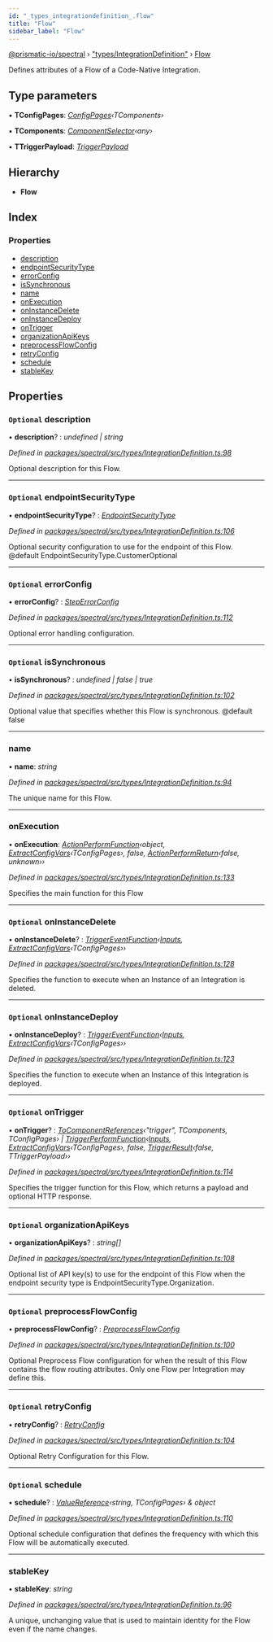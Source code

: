 ```yaml
---
id: "_types_integrationdefinition_.flow"
title: "Flow"
sidebar_label: "Flow"
---
```


[@prismatic-io/spectral](../index.md) › ["types/IntegrationDefinition"](../modules/_types_integrationdefinition_.md) › [Flow](_types_integrationdefinition_.flow.md)

Defines attributes of a Flow of a Code-Native Integration.

## Type parameters

▪ **TConfigPages**: *[ConfigPages](../modules/_types_integrationdefinition_.md#configpages)‹TComponents›*

▪ **TComponents**: *[ComponentSelector](_types_integrationdefinition_.componentselector.md)‹any›*

▪ **TTriggerPayload**: *[TriggerPayload](_types_triggerpayload_.triggerpayload.md)*

## Hierarchy

* **Flow**

## Index

### Properties

* [description](_types_integrationdefinition_.flow.md#optional-description)
* [endpointSecurityType](_types_integrationdefinition_.flow.md#optional-endpointsecuritytype)
* [errorConfig](_types_integrationdefinition_.flow.md#optional-errorconfig)
* [isSynchronous](_types_integrationdefinition_.flow.md#optional-issynchronous)
* [name](_types_integrationdefinition_.flow.md#name)
* [onExecution](_types_integrationdefinition_.flow.md#onexecution)
* [onInstanceDelete](_types_integrationdefinition_.flow.md#optional-oninstancedelete)
* [onInstanceDeploy](_types_integrationdefinition_.flow.md#optional-oninstancedeploy)
* [onTrigger](_types_integrationdefinition_.flow.md#optional-ontrigger)
* [organizationApiKeys](_types_integrationdefinition_.flow.md#optional-organizationapikeys)
* [preprocessFlowConfig](_types_integrationdefinition_.flow.md#optional-preprocessflowconfig)
* [retryConfig](_types_integrationdefinition_.flow.md#optional-retryconfig)
* [schedule](_types_integrationdefinition_.flow.md#optional-schedule)
* [stableKey](_types_integrationdefinition_.flow.md#stablekey)

## Properties

### `Optional` description

• **description**? : *undefined | string*

*Defined in [packages/spectral/src/types/IntegrationDefinition.ts:98](https://github.com/prismatic-io/spectral/blob/v8.1.0/packages/spectral/src/types/IntegrationDefinition.ts#L98)*

Optional description for this Flow.

___

### `Optional` endpointSecurityType

• **endpointSecurityType**? : *[EndpointSecurityType](../modules/_types_integrationdefinition_.md#endpointsecuritytype)*

*Defined in [packages/spectral/src/types/IntegrationDefinition.ts:106](https://github.com/prismatic-io/spectral/blob/v8.1.0/packages/spectral/src/types/IntegrationDefinition.ts#L106)*

Optional security configuration to use for the endpoint of this Flow. @default EndpointSecurityType.CustomerOptional

___

### `Optional` errorConfig

• **errorConfig**? : *[StepErrorConfig](../modules/_types_integrationdefinition_.md#steperrorconfig)*

*Defined in [packages/spectral/src/types/IntegrationDefinition.ts:112](https://github.com/prismatic-io/spectral/blob/v8.1.0/packages/spectral/src/types/IntegrationDefinition.ts#L112)*

Optional error handling configuration.

___

### `Optional` isSynchronous

• **isSynchronous**? : *undefined | false | true*

*Defined in [packages/spectral/src/types/IntegrationDefinition.ts:102](https://github.com/prismatic-io/spectral/blob/v8.1.0/packages/spectral/src/types/IntegrationDefinition.ts#L102)*

Optional value that specifies whether this Flow is synchronous. @default false

___

###  name

• **name**: *string*

*Defined in [packages/spectral/src/types/IntegrationDefinition.ts:94](https://github.com/prismatic-io/spectral/blob/v8.1.0/packages/spectral/src/types/IntegrationDefinition.ts#L94)*

The unique name for this Flow.

___

###  onExecution

• **onExecution**: *[ActionPerformFunction](../modules/_types_actionperformfunction_.md#actionperformfunction)‹object, [ExtractConfigVars](../modules/_types_integrationdefinition_.md#extractconfigvars)‹TConfigPages›, false, [ActionPerformReturn](../modules/_types_actionperformreturn_.md#actionperformreturn)‹false, unknown››*

*Defined in [packages/spectral/src/types/IntegrationDefinition.ts:133](https://github.com/prismatic-io/spectral/blob/v8.1.0/packages/spectral/src/types/IntegrationDefinition.ts#L133)*

Specifies the main function for this Flow

___

### `Optional` onInstanceDelete

• **onInstanceDelete**? : *[TriggerEventFunction](../modules/_types_triggereventfunction_.md#triggereventfunction)‹[Inputs](../modules/_types_inputs_.md#inputs), [ExtractConfigVars](../modules/_types_integrationdefinition_.md#extractconfigvars)‹TConfigPages››*

*Defined in [packages/spectral/src/types/IntegrationDefinition.ts:128](https://github.com/prismatic-io/spectral/blob/v8.1.0/packages/spectral/src/types/IntegrationDefinition.ts#L128)*

Specifies the function to execute when an Instance of an Integration is deleted.

___

### `Optional` onInstanceDeploy

• **onInstanceDeploy**? : *[TriggerEventFunction](../modules/_types_triggereventfunction_.md#triggereventfunction)‹[Inputs](../modules/_types_inputs_.md#inputs), [ExtractConfigVars](../modules/_types_integrationdefinition_.md#extractconfigvars)‹TConfigPages››*

*Defined in [packages/spectral/src/types/IntegrationDefinition.ts:123](https://github.com/prismatic-io/spectral/blob/v8.1.0/packages/spectral/src/types/IntegrationDefinition.ts#L123)*

Specifies the function to execute when an Instance of this Integration is deployed.

___

### `Optional` onTrigger

• **onTrigger**? : *[ToComponentReferences](../modules/_types_integrationdefinition_.md#tocomponentreferences)‹"trigger", TComponents, TConfigPages› | [TriggerPerformFunction](../modules/_types_triggerperformfunction_.md#triggerperformfunction)‹[Inputs](../modules/_types_inputs_.md#inputs), [ExtractConfigVars](../modules/_types_integrationdefinition_.md#extractconfigvars)‹TConfigPages›, false, [TriggerResult](../modules/_types_triggerresult_.md#triggerresult)‹false, TTriggerPayload››*

*Defined in [packages/spectral/src/types/IntegrationDefinition.ts:114](https://github.com/prismatic-io/spectral/blob/v8.1.0/packages/spectral/src/types/IntegrationDefinition.ts#L114)*

Specifies the trigger function for this Flow, which returns a payload and optional HTTP response.

___

### `Optional` organizationApiKeys

• **organizationApiKeys**? : *string[]*

*Defined in [packages/spectral/src/types/IntegrationDefinition.ts:108](https://github.com/prismatic-io/spectral/blob/v8.1.0/packages/spectral/src/types/IntegrationDefinition.ts#L108)*

Optional list of API key(s) to use for the endpoint of this Flow when the endpoint security type is EndpointSecurityType.Organization.

___

### `Optional` preprocessFlowConfig

• **preprocessFlowConfig**? : *[PreprocessFlowConfig](../modules/_types_integrationdefinition_.md#preprocessflowconfig)*

*Defined in [packages/spectral/src/types/IntegrationDefinition.ts:100](https://github.com/prismatic-io/spectral/blob/v8.1.0/packages/spectral/src/types/IntegrationDefinition.ts#L100)*

Optional Preprocess Flow configuration for when the result of this Flow contains the flow routing attributes. Only one Flow per Integration may define this.

___

### `Optional` retryConfig

• **retryConfig**? : *[RetryConfig](../modules/_types_integrationdefinition_.md#retryconfig)*

*Defined in [packages/spectral/src/types/IntegrationDefinition.ts:104](https://github.com/prismatic-io/spectral/blob/v8.1.0/packages/spectral/src/types/IntegrationDefinition.ts#L104)*

Optional Retry Configuration for this Flow.

___

### `Optional` schedule

• **schedule**? : *[ValueReference](../modules/_types_integrationdefinition_.md#valuereference)‹string, TConfigPages› & object*

*Defined in [packages/spectral/src/types/IntegrationDefinition.ts:110](https://github.com/prismatic-io/spectral/blob/v8.1.0/packages/spectral/src/types/IntegrationDefinition.ts#L110)*

Optional schedule configuration that defines the frequency with which this Flow will be automatically executed.

___

###  stableKey

• **stableKey**: *string*

*Defined in [packages/spectral/src/types/IntegrationDefinition.ts:96](https://github.com/prismatic-io/spectral/blob/v8.1.0/packages/spectral/src/types/IntegrationDefinition.ts#L96)*

A unique, unchanging value that is used to maintain identity for the Flow even if the name changes.
